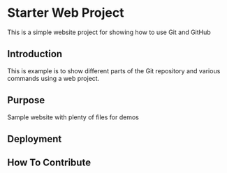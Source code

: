 # Starter Web Project

This is a simple website project for showing how to use Git and GitHub

## Introduction
This is example is to show different parts of the Git repository and various commands using a web project. 

## Purpose

Sample website with plenty of files for demos

## Deployment


## How To Contribute